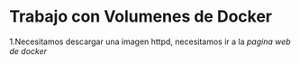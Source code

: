 # Trabajo con Volumenes de Docker
1.Necesitamos descargar una imagen httpd, necesitamos ir a la _pagina web de docker_